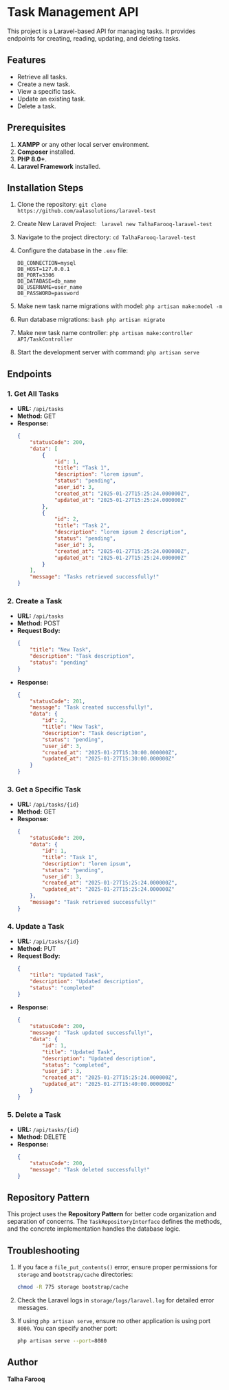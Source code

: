 # Task Management API

This project is a Laravel-based API for managing tasks. It provides endpoints for creating, reading, updating, and deleting tasks.

## Features
- Retrieve all tasks.
- Create a new task.
- View a specific task.
- Update an existing task.
- Delete a task.

## Prerequisites
1. **XAMPP** or any other local server environment.
2. **Composer** installed.
3. **PHP 8.0+**.
4. **Laravel Framework** installed.

## Installation Steps
1. Clone the repository: ```git clone https://github.com/aalasolutions/laravel-test ```

2. Create New Laravel Project:
    ``` laravel new TalhaFarooq-laravel-test```

3. Navigate to the project directory:
   ``` cd TalhaFarooq-laravel-test ```

4. Configure the database in the `.env` file:
   ```env
   DB_CONNECTION=mysql
   DB_HOST=127.0.0.1
   DB_PORT=3306
   DB_DATABASE=db_name
   DB_USERNAME=user_name
   DB_PASSWORD=password
   ```

5. Make new task name migrations with model:
   ```php artisan make:model -m ```


6. Run database migrations:
   ```bash php artisan migrate ```


7. Make new task name controller:
   ```php artisan make:controller API/TaskController ```


8. Start the development server with command:
   ```php artisan serve ```

## Endpoints

### 1. Get All Tasks
- **URL:** `/api/tasks`
- **Method:** GET
- **Response:**
  ```json
  {
      "statusCode": 200,
      "data": [
          {
              "id": 1,
              "title": "Task 1",
              "description": "lorem ipsum",
              "status": "pending",
              "user_id": 3,
              "created_at": "2025-01-27T15:25:24.000000Z",
              "updated_at": "2025-01-27T15:25:24.000000Z"
          },
          {
              "id": 2,
              "title": "Task 2",
              "description": "lorem ipsum 2 description",
              "status": "pending",
              "user_id": 3,
              "created_at": "2025-01-27T15:25:24.000000Z",
              "updated_at": "2025-01-27T15:25:24.000000Z"
          }
      ],
      "message": "Tasks retrieved successfully!"
  }
  ```

### 2. Create a Task
- **URL:** `/api/tasks`
- **Method:** POST
- **Request Body:**
  ```json
  {
      "title": "New Task",
      "description": "Task description",
      "status": "pending"
  }
  ```
- **Response:**
  ```json
  {
      "statusCode": 201,
      "message": "Task created successfully!",
      "data": {
          "id": 2,
          "title": "New Task",
          "description": "Task description",
          "status": "pending",
          "user_id": 3,
          "created_at": "2025-01-27T15:30:00.000000Z",
          "updated_at": "2025-01-27T15:30:00.000000Z"
      }
  }
  ```

### 3. Get a Specific Task
- **URL:** `/api/tasks/{id}`
- **Method:** GET
- **Response:**
  ```json
  {
      "statusCode": 200,
      "data": {
          "id": 1,
          "title": "Task 1",
          "description": "lorem ipsum",
          "status": "pending",
          "user_id": 3,
          "created_at": "2025-01-27T15:25:24.000000Z",
          "updated_at": "2025-01-27T15:25:24.000000Z"
      },
      "message": "Task retrieved successfully!"
  }
  ```

### 4. Update a Task
- **URL:** `/api/tasks/{id}`
- **Method:** PUT
- **Request Body:**
  ```json
  {
      "title": "Updated Task",
      "description": "Updated description",
      "status": "completed"
  }
  ```
- **Response:**
  ```json
  {
      "statusCode": 200,
      "message": "Task updated successfully!",
      "data": {
          "id": 1,
          "title": "Updated Task",
          "description": "Updated description",
          "status": "completed",
          "user_id": 3,
          "created_at": "2025-01-27T15:25:24.000000Z",
          "updated_at": "2025-01-27T15:40:00.000000Z"
      }
  }
  ```

### 5. Delete a Task
- **URL:** `/api/tasks/{id}`
- **Method:** DELETE
- **Response:**
  ```json
  {
      "statusCode": 200,
      "message": "Task deleted successfully!"
  }
  ```

## Repository Pattern
This project uses the **Repository Pattern** for better code organization and separation of concerns. The `TaskRepositoryInterface` defines the methods, and the concrete implementation handles the database logic.

## Troubleshooting
1. If you face a `file_put_contents()` error, ensure proper permissions for `storage` and `bootstrap/cache` directories:
   ```bash
   chmod -R 775 storage bootstrap/cache
   ```

2. Check the Laravel logs in `storage/logs/laravel.log` for detailed error messages.

3. If using `php artisan serve`, ensure no other application is using port `8000`. You can specify another port:
   ```bash
   php artisan serve --port=8080
   ```

## Author
**Talha Farooq**